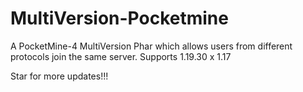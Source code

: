 # MultiVersion-Pocketmine

A PocketMine-4 MultiVersion Phar which allows users from different protocols join the same server.
Supports 1.19.30 x 1.17

Star for more updates!!!
